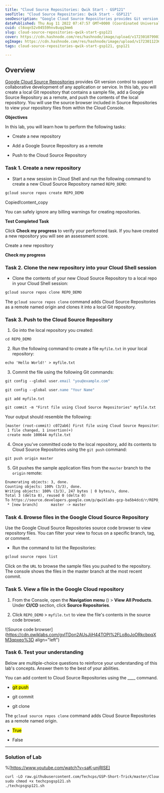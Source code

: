 ```yaml
---
title: "Cloud Source Repositories: Qwik Start - GSP121"
seoTitle: "Cloud Source Repositories: Qwik Start - GSP121"
seoDescription: "Google Cloud Source Repositories provides Git version control to support collaborative development of any application or service. In this lab, you will crea"
datePublished: Thu Aug 11 2022 07:47:57 GMT+0000 (Coordinated Universal Time)
cuid: cl6oqn52v04559hnv8uqq3mm6
slug: cloud-source-repositories-qwik-start-gsp121
cover: https://cdn.hashnode.com/res/hashnode/image/upload/v1723010799037/899c89d3-fb94-4647-94f5-842325e2e58a.png
ogImage: https://cdn.hashnode.com/res/hashnode/image/upload/v1723011236181/b85276c5-adfd-4975-95ee-00fc32c9b555.png
tags: cloud-source-repositories-qwik-start-gsp121, gsp121

---
```


## **Overview**

[Google Cloud Source Repositories](https://cloud.google.com/source-repositories/) provides Git version control to support collaborative development of any application or service. In this lab, you will create a local Git repository that contains a sample file, add a Google Source Repository as a remote, and push the contents of the local repository. You will use the source browser included in Source Repositories to view your repository files from within the Cloud Console.

**Objectives**

In this lab, you will learn how to perform the following tasks:

* Create a new repository
    
* Add a Google Source Repository as a remote
    
* Push to the Cloud Source Repository
    

### **Task 1. Create a new repository**

* Start a new session in Cloud Shell and run the following command to create a new Cloud Source Repository named `REPO_DEMO`:
    

```apache
gcloud source repos create REPO_DEMO
```

Copied!content\_copy

You can safely ignore any billing warnings for creating repositories.

**Test Completed Task**

Click **Check my progress** to verify your performed task. If you have created a new repository you will see an assessment score.

Create a new repository

**Check my progress**

### **Task 2. Clone the new repository into your Cloud Shell session**

* Clone the contents of your new Cloud Source Repository to a local repo in your Cloud Shell session:
    

```apache
gcloud source repos clone REPO_DEMO
```

The `gcloud source repos clone` command adds Cloud Source Repositories as a remote named origin and clones it into a local Git repository.

### **Task 3. Push to the Cloud Source Repository**

1. Go into the local repository you created:
    

```apache
cd REPO_DEMO
```

2. Run the following command to create a file `myfile.txt` in your local repository:
    

```apache
echo 'Hello World!' > myfile.txt
```

3. Commit the file using the following Git commands:
    

```apache
git config --global user.email "you@example.com"
```

```apache
git config --global user.name "Your Name"
```

```apache
git add myfile.txt
```

```apache
git commit -m "First file using Cloud Source Repositories" myfile.txt
```

Your output should resemble the following:

```apache
[master (root-commit) c072ab6] First file using Cloud Source Repositories
 1 file changed, 1 insertion(+)
 create mode 100644 myfile.txt
```

4. Once you've committed code to the local repository, add its contents to Cloud Source Repositories using the `git push` command:
    

```apache
git push origin master
```

5. Git pushes the sample application files from the `master` branch to the `origin` remote:
    

```apache
Enumerating objects: 3, done.
Counting objects: 100% (3/3), done.
Writing objects: 100% (3/3), 247 bytes | 0 bytes/s, done.
Total 3 (delta 0), reused 0 (delta 0)
To https://source.developers.google.com/p/qwiklabs-gcp-ba5b4dcd/r/REPO_DEMO
 * [new branch]      master -> master
```

### **Task 4. Browse files in the Google Cloud Source Repository**

Use the Google Cloud Source Repositories source code browser to view repository files. You can filter your view to focus on a specific branch, tag, or comment.

* Run the command to list the Repositories:
    

```apache
gcloud source repos list
```

Click on the `URL` to browse the sample files you pushed to the repository. The console shows the files in the master branch at the most recent commit.

### **Task 5. View a file in the Google Cloud repository**

1. From the Console, open the **Navigation menu** () &gt; **View All Products**. Under **CI/CD** section, click **Source Repositories**.
    
2. Click `REPO_DEMO` &gt; `myfile.txt` to view the file's contents in the source code browser.
    

![Source code browser](https://cdn.qwiklabs.com/gvITDon2AUsJijH44TOPl%2FLo8oJoORkcbpqXM3qpxeo%3D align="left")

### **Task 6. Test your understanding**

Below are multiple-choice questions to reinforce your understanding of this lab's concepts. Answer them to the best of your abilities.

You can add content to Cloud Source Repositories using the \_\_\_\_ command.

* <mark>git push</mark>
    
* git commit
    
* git clone
    

The `gcloud source repos clone` command adds Cloud Source Repositories as a remote named origin.

* <mark>True</mark>
    
* False
    

---

### Solution of Lab

%[https://www.youtube.com/watch?v=saK-unjRlSE] 

```apache
curl -LO raw.githubusercontent.com/Techcps/GSP-Short-Trick/master/Cloud%20Source%20Repositories%3A%20Qwik%20Start/techcpsgsp121.sh
sudo chmod +x techcpsgsp121.sh
./techcpsgsp121.sh
```